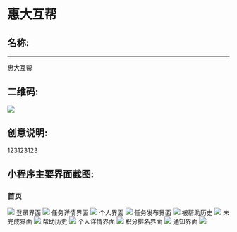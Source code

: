 # 惠大互帮

## 名称:
----
惠大互帮

二维码:
---
![](https://github.com/lanehunter/web-wechat-2017/blob/master/1514080901215/img/gh_2aabd89f19e1_258.jpg)

创意说明:
----
123123123

## 小程序主要界面截图:

### 首页
![](https://github.com/lanehunter/web-wechat-2017/blob/master/1514080901215/img/%E5%BE%AE%E4%BF%A1%E5%9B%BE%E7%89%87_20171228091143.jpg)
登录界面
![](https://github.com/lanehunter/web-wechat-2017/blob/master/1514080901215/img/%E5%BE%AE%E4%BF%A1%E5%9B%BE%E7%89%87_20171228091146.jpg)
任务详情界面
![](https://github.com/lanehunter/web-wechat-2017/blob/master/1514080901215/img/%E5%BE%AE%E4%BF%A1%E5%9B%BE%E7%89%87_20171228091128.jpg)
个人界面
![](https://github.com/lanehunter/web-wechat-2017/blob/master/1514080901215/img/%E5%BE%AE%E4%BF%A1%E5%9B%BE%E7%89%87_20171228091132.jpg)
任务发布界面
![](https://github.com/lanehunter/web-wechat-2017/blob/master/1514080901215/img/%E5%BE%AE%E4%BF%A1%E5%9B%BE%E7%89%87_20171228091139.jpg)
被帮助历史
![](https://github.com/lanehunter/web-wechat-2017/blob/master/1514080901215/img/%E5%BE%AE%E4%BF%A1%E5%9B%BE%E7%89%87_20171228091056.jpg)
未完成界面
![](https://github.com/lanehunter/web-wechat-2017/blob/master/1514080901215/img/%E5%BE%AE%E4%BF%A1%E5%9B%BE%E7%89%87_20171228091105.jpg)
帮助历史
![](https://github.com/lanehunter/web-wechat-2017/blob/master/1514080901215/img/%E5%BE%AE%E4%BF%A1%E5%9B%BE%E7%89%87_20171228091109.jpg)
个人详情界面
![](https://github.com/lanehunter/web-wechat-2017/blob/master/1514080901215/img/%E5%BE%AE%E4%BF%A1%E5%9B%BE%E7%89%87_20171228091116.jpg)
积分排名界面
![](https://github.com/lanehunter/web-wechat-2017/blob/master/1514080901215/img/%E5%BE%AE%E4%BF%A1%E5%9B%BE%E7%89%87_20171228091122.jpg)
通知界面
![](https://github.com/lanehunter/web-wechat-2017/blob/master/1514080901215/img/%E5%BE%AE%E4%BF%A1%E5%9B%BE%E7%89%87_20171228091124.jpg)
